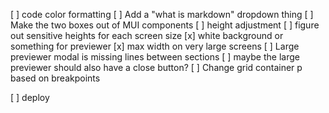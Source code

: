 [ ] code color formatting
[ ] Add a "what is markdown" dropdown thing
[ ] Make the two boxes out of MUI components
[ ] height adjustment
  [ ] figure out sensitive heights for each screen size
[x] white background or something for previewer
[x] max width on very large screens
[ ] Large previewer modal is missing lines between sections
[ ] maybe the large previewer should also have a close button?
[ ] Change grid container p based on breakpoints

[ ] deploy
